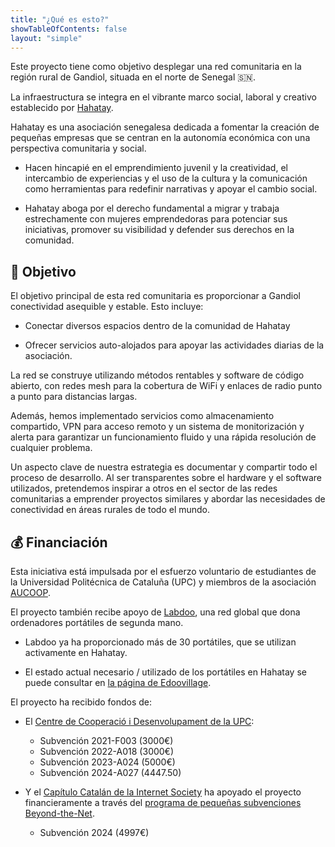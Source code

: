 ```yaml
---
title: "¿Qué es esto?"
showTableOfContents: false
layout: "simple"
---
```


Este proyecto tiene como objetivo desplegar una red comunitaria en la región rural de Gandiol, situada en el norte de Senegal :senegal:.

La infraestructura se integra en el vibrante marco social, laboral y creativo establecido por [Hahatay](https://hahatay.org).

Hahatay es una asociación senegalesa dedicada a fomentar la creación de pequeñas empresas que se centran en la autonomía económica con una perspectiva comunitaria y social.

* Hacen hincapié en el emprendimiento juvenil y la creatividad, el intercambio de experiencias y el uso de la cultura y la comunicación como herramientas para redefinir narrativas y apoyar el cambio social.

* Hahatay aboga por el derecho fundamental a migrar y trabaja estrechamente con mujeres emprendedoras para potenciar sus iniciativas, promover su visibilidad y defender sus derechos en la comunidad.

<!-- TODO Foto hahatay (sin necesidad de ser una foto de nada relacionado con la red) -->

## 🎯 Objetivo

El objetivo principal de esta red comunitaria es proporcionar a Gandiol conectividad asequible y estable. Esto incluye:

* Conectar diversos espacios dentro de la comunidad de Hahatay

* Ofrecer servicios auto-alojados para apoyar las actividades diarias de la asociación.

La red se construye utilizando métodos rentables y software de código abierto, con redes mesh para la cobertura de WiFi y enlaces de radio punto a punto para distancias largas.

Además, hemos implementado servicios como almacenamiento compartido, VPN para acceso remoto y un sistema de monitorización y alerta para garantizar un funcionamiento fluido y una rápida resolución de cualquier problema.

Un aspecto clave de nuestra estrategia es documentar y compartir todo el proceso de desarrollo. Al ser transparentes sobre el hardware y el software utilizados, pretendemos inspirar a otros en el sector de las redes comunitarias a emprender proyectos similares y abordar las necesidades de conectividad en áreas rurales de todo el mundo.

## 💰 Financiación

Esta iniciativa está impulsada por el esfuerzo voluntario de estudiantes de la Universidad Politécnica de Cataluña (UPC) y miembros de la asociación [AUCOOP](https://aucoop.upc.edu).

El proyecto también recibe apoyo de [Labdoo](https://labdoo.org), una red global que dona ordenadores portátiles de segunda mano.

<!-- TODO Añadir logos de las entidades -->

* Labdoo ya ha proporcionado más de 30 portátiles, que se utilizan activamente en Hahatay.

* El estado actual necesario / utilizado de los portátiles en Hahatay se puede consultar en [la página de Edoovillage](https://platform.labdoo.org/edoovillage?e=108374#slideshow-1).

El proyecto ha recibido fondos de:

* El [Centre de Cooperació i Desenvolupament de la UPC](https://ccd.upc.edu/):
  
  * Subvención 2021-F003 (3000€)
  * Subvención 2022-A018 (3000€)
  * Subvención 2023-A024 (5000€)
  * Subvención 2024-A027 (4447.50)

* Y el [Capítulo Catalán de la Internet Society](https://www.isoc.cat/) ha apoyado el proyecto financieramente a través del [programa de pequeñas subvenciones Beyond-the-Net](https://www.isocfoundation.org/project/a-community-network-for-hahatay-gandiol/).
  * Subvención 2024 (4997€)